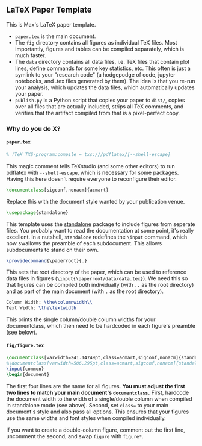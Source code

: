 ## LaTeX Paper Template

This is Max's LaTeX paper template.

 - `paper.tex` is the main document.
 - The `fig` directory contains all figures as individual TeX files. Most importantly, figures and tables can be compiled separately, which is much faster.
 - The `data` directory contains all data files, i.e. TeX files that contain plot lines, define commands for some key statistics, etc. This often is just a symlink to your "research code" (a hodgepodge of code, jupyter notebooks, and .tex files generated by them). The idea is that you re-run your analysis, which updates the data files, which automatically updates your paper.
 - `publish.py` is a Python script that copies your paper to `dist/`, copies over all files that are actually included, strips all TeX comments, and verifies that the artifact compiled from that is a pixel-perfect copy.


### Why do you do X?

#### `paper.tex`

```latex
% !TeX TXS-program:compile = txs:///pdflatex/[--shell-escape]
```

This magic comment tells TeXstudio (and some other editors) to run pdflatex with `--shell-escape`, which is necessary for some packages. Having this here doesn't require everyone to reconfigure their editor.

```latex
\documentclass[sigconf,nonacm]{acmart}
```

Replace this with the document style wanted by your publication venue.

```latex
\usepackage{standalone}
```

This template uses the [standalone](https://ctan.org/pkg/standalone) package to include figures from seperate files. You probably want to read the documentation at some point, it's really excellent. In a nutshell, `standalone` redefines the `\input` command, which now swallows the preamble of each subdocument. This allows subdocuments to stand on their own.


```latex
\providecommand{\paperroot}{.}
```

This sets the root directory of the paper, which can be used to reference data files in figures (`\input{\paperroot/data/data.tex}`). We need this so that figures can be compiled both individually (with `..` as the root directory) and as part of the main document (with `.` as the root directory).

```latex
Column Width: \the\columnwidth\\
Text Width: \the\textwidth
```

This prints the single column/double column widths for your documentclass, which then need to be hardcoded in each figure's preamble (see below).

#### `fig/figure.tex`

```latex
\documentclass[varwidth=241.14749pt,class=acmart,sigconf,nonacm]{standalone}
%\documentclass[varwidth=506.295pt,class=acmart,sigconf,nonacm]{standalone}
\input{common}
\begin{document}
```

The first four lines are the same for all figures. **You must adjust the first two lines to match your main document's `documentclass`.** First, hardcode the document width to the width of a single/double column when compiled in standalone mode (see above). Second, set `class=` to your main document's style and also pass all options. This ensures that your figures use the same widths and font styles when compiled individually.

If you want to create a double-column figure, comment out the first line, uncomment the second, and swap `figure` with `figure*`.
